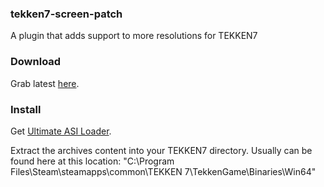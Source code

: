 ### tekken7-screen-patch
A plugin that adds support to more resolutions for TEKKEN7

### Download
Grab latest [here](https://nightly.link/gennariarmando/tekken7-screen-patch/workflows/workflow/master/tekken7-screen-patch.zip).

### Install
Get [Ultimate ASI Loader](https://github.com/ThirteenAG/Ultimate-ASI-Loader).

Extract the archives content into your TEKKEN7 directory.
Usually can be found here at this location:
"C:\Program Files\Steam\steamapps\common\TEKKEN 7\TekkenGame\Binaries\Win64"
